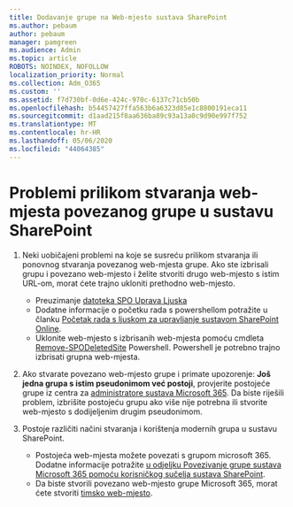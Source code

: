 ```yaml
---
title: Dodavanje grupe na Web-mjesto sustava SharePoint
ms.author: pebaum
author: pebaum
manager: pamgreen
ms.audience: Admin
ms.topic: article
ROBOTS: NOINDEX, NOFOLLOW
localization_priority: Normal
ms.collection: Adm_O365
ms.custom: ''
ms.assetid: f7d730bf-0d6e-424c-970c-6137c71cb50b
ms.openlocfilehash: b54457427ffa563b6a6323d85e1c8800191eca11
ms.sourcegitcommit: d1aad215f8aa636ba89c93a13a0c9d90e997f752
ms.translationtype: MT
ms.contentlocale: hr-HR
ms.lasthandoff: 05/06/2020
ms.locfileid: "44064385"
---
```

# <a name="issues-when-creating-a-group-connected-site-in-sharepoint"></a>Problemi prilikom stvaranja web-mjesta povezanog grupe u sustavu SharePoint

1. Neki uobičajeni problemi na koje se susreću prilikom stvaranja ili ponovnog stvaranja povezanog web-mjesta grupe.
Ako ste izbrisali grupu i povezano web-mjesto i želite stvoriti drugo web-mjesto s istim URL-om, morat ćete trajno ukloniti prethodno web-mjesto.

   - Preuzimanje [datoteka SPO Uprava Ljuska](https://support.office.com/article/introduction-to-the-sharepoint-online-management-shell-c16941c3-19b4-4710-8056-34c034493429)
   - Dodatne informacije o početku rada s powershellom potražite u članku [Početak rada s ljuskom za upravljanje sustavom SharePoint Online](https://docs.microsoft.com/powershell/module/sharepoint-online/remove-sposite).
   - Uklonite web-mjesto s izbrisanih web-mjesta pomoću cmdleta [Remove-SPODeletedSite](https://docs.microsoft.com/powershell/module/sharepoint-online/remove-sposite?view=sharepoint-ps) Powershell. Powershell je potrebno trajno izbrisati grupna web-mjesta.

1. Ako stvarate povezano web-mjesto grupe i primate upozorenje: **Još jedna grupa s istim pseudonimom već postoji**, provjerite postojeće grupe iz centra za [administratore sustava Microsoft 365](https://admin.microsoft.com/AdminPortal/Home#/groups). Da biste riješili problem, izbrišite postojeću grupu ako više nije potrebna ili stvorite web-mjesto s dodijeljenim drugim pseudonimom.

1. Postoje različiti načini stvaranja i korištenja modernih grupa u sustavu SharePoint.

   - Postojeća web-mjesta možete povezati s grupom microsoft 365. Dodatne informacije potražite [u odjeljku Povezivanje grupe sustava Microsoft 365 pomoću korisničkog sučelja sustava SharePoint](https://docs.microsoft.com/sharepoint/dev/transform/modernize-connect-to-office365-group#connect-an-office-365-group-using-the-sharepoint-user-interface).
   - Da biste stvorili povezano web-mjesto grupe Microsoft 365, morat ćete stvoriti [timsko web-mjesto](https://admin.microsoft.com/sharepoint).
